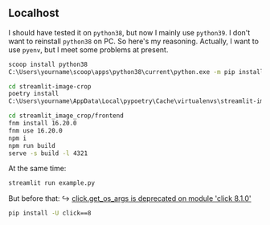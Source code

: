 ## Localhost

I should have tested it on `python38`, but now I mainly use `python39`. I don't want to reinstall `python38` on PC. So here's my reasoning. Actually, I want to use `pyenv`, but I meet some problems at present.

```sh
scoop install python38
C:\Users\yourname\scoop\apps\python38\current\python.exe -m pip install poetry
```

```sh
cd streamlit-image-crop
poetry install
C:\Users\yourname\AppData\Local\pypoetry\Cache\virtualenvs\streamlit-image-crop-XXXXXX-py3.8\Scripts\activate.bat
```

```sh
cd streamlit_image_crop/frontend
fnm install 16.20.0
fnm use 16.20.0
npm i
npm run build
serve -s build -l 4321
```

At the same time:

```sh
streamlit run example.py
```

But before that: ↪ [click.get_os_args is deprecated on module 'click 8.1.0'](https://github.com/streamlit/streamlit/issues/4555)

```sh
pip install -U click==8
```